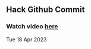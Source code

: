 
 ## Hack Github Commit 
 ### Watch video <a href="https://www.youtube.com">here</a> 
 Tue 18 Apr 2023 
